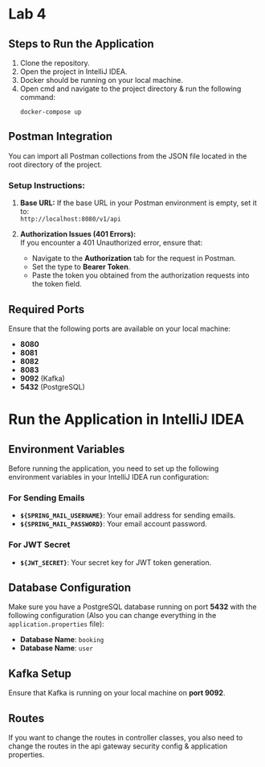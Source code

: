 # Lab 4

## Steps to Run the Application

1. Clone the repository.
2. Open the project in IntelliJ IDEA.
3. Docker should be running on your local machine.
4. Open cmd and navigate to the project directory & run the following command:
    ```shell
    docker-compose up
    ```

## Postman Integration

You can import all Postman collections from the JSON file located in the root directory of the project.

### Setup Instructions:
1. **Base URL:** If the base URL in your Postman environment is empty, set it to:  
   `http://localhost:8080/v1/api`

2. **Authorization Issues (401 Errors):**  
   If you encounter a 401 Unauthorized error, ensure that:
   - Navigate to the **Authorization** tab for the request in Postman.
   - Set the type to **Bearer Token**.
   - Paste the token you obtained from the authorization requests into the token field.


## Required Ports

Ensure that the following ports are available on your local machine:

- **8080**
- **8081**
- **8082**
- **8083**
- **9092** (Kafka)
- **5432** (PostgreSQL)

# Run the Application in IntelliJ IDEA

## Environment Variables

Before running the application, you need to set up the following environment variables in your IntelliJ IDEA run
configuration:

### For Sending Emails

- **`${SPRING_MAIL_USERNAME}`**: Your email address for sending emails.
- **`${SPRING_MAIL_PASSWORD}`**: Your email account password.

### For JWT Secret

- **`${JWT_SECRET}`**: Your secret key for JWT token generation.

## Database Configuration

Make sure you have a PostgreSQL database running on port **5432** with the following configuration (Also you can change
everything in the `application.properties` file):

- **Database Name**: `booking`
- **Database Name**: `user`

## Kafka Setup

Ensure that Kafka is running on your local machine on **port 9092**.

## Routes

If you want to change the routes in controller classes, you also need to change the routes in the api gateway security
config & application properties.
